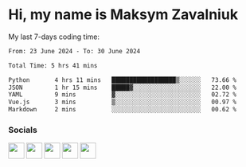 Hi, my name is Maksym Zavalniuk
========================================================================================================================================

My last 7-days coding time:
<!--START_SECTION:waka-->

```txt
From: 23 June 2024 - To: 30 June 2024

Total Time: 5 hrs 41 mins

Python       4 hrs 11 mins   ██████████████████▒░░░░░░   73.66 %
JSON         1 hr 15 mins    █████▓░░░░░░░░░░░░░░░░░░░   22.00 %
YAML         9 mins          ▓░░░░░░░░░░░░░░░░░░░░░░░░   02.72 %
Vue.js       3 mins          ▒░░░░░░░░░░░░░░░░░░░░░░░░   00.97 %
Markdown     2 mins          ░░░░░░░░░░░░░░░░░░░░░░░░░   00.62 %
```

<!--END_SECTION:waka-->


### Socials

<p align="left"> <a href="https://www.dev.to/mezgoodle" target="_blank" rel="noreferrer"><img src="https://raw.githubusercontent.com/danielcranney/readme-generator/main/public/icons/socials/devdotto.svg" width="32" height="32" /></a> <a href="https://discord.com/users/mezgoodle" target="_blank" rel="noreferrer"><img src="https://raw.githubusercontent.com/danielcranney/readme-generator/main/public/icons/socials/discord.svg" width="32" height="32" /></a> <a href="https://www.github.com/mezgoodle" target="_blank" rel="noreferrer"><img src="https://raw.githubusercontent.com/danielcranney/readme-generator/main/public/icons/socials/github.svg" width="32" height="32" /></a> <a href="http://www.instagram.com/sylvenis" target="_blank" rel="noreferrer"><img src="https://raw.githubusercontent.com/danielcranney/readme-generator/main/public/icons/socials/instagram.svg" width="32" height="32" /></a> <a href="https://www.linkedin.com/in/maksym-zavalniuk-ba4a72193" target="_blank" rel="noreferrer"><img src="https://raw.githubusercontent.com/danielcranney/readme-generator/main/public/icons/socials/linkedin.svg" width="32" height="32" /></a></p>
